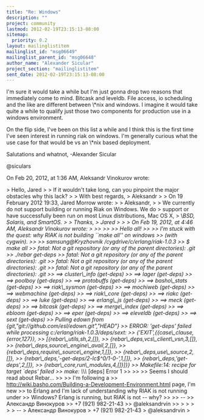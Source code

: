 ```yaml
---
title: "Re: Windows"
description: ""
project: community
lastmod: 2012-02-19T23:15:13-08:00
sitemap:
  priority: 0.2
layout: mailinglistitem
mailinglist_id: "msg06649"
mailinglist_parent_id: "msg06648"
author_name: "Alexander Sicular"
project_section: "mailinglistitem"
sent_date: 2012-02-19T23:15:13-08:00
---
```



I'm sure it would take a while but I'm just gonna drop two reasons that 
immediately come to mind. Bitcask and leveldb. File access, io scheduling and 
the like are different between \\*nix and windows. I imagine it would take quite 
a while to qualify just those two components for production use in a windows 
environment.

On the flip side, I've been on this list a while and I think this is the first 
time I've seen interest in running riak on windows. I'm generally curious what 
the use case for that would be vs an \\*nix based deployment.

Salutations and whatnot,
-Alexander Sicular

@siculars

On Feb 20, 2012, at 1:36 AM, Aleksandr Vinokurov wrote:

&gt; Hello, Jared
&gt; 
&gt; If it wouldn't take long, can you pinpoint the major obstacles why this lack?
&gt; 
&gt; With best regards,
&gt; Aleksandr
&gt; 
&gt; On 19 February 2012 19:33, Jared Morrow  wrote:
&gt; 
&gt; Aleksandr,
&gt; 
&gt; We currently do not support building or running Riak on Windows. We do 
&gt; support or have successfully been run on most Linux distributions, Mac OS X, 
&gt; \\*BSD, Solaris, and SmartOS.
&gt; 
&gt; Thanks,
&gt; Jared
&gt; 
&gt; 
&gt; On Feb 19, 2012, at 4:46 AM, Aleksandr Vinokurov wrote:
&gt; 
&gt;&gt; 
&gt;&gt; 
&gt;&gt; Hello all!
&gt;&gt; 
&gt;&gt; I'm stuck with the quest: why RIAK is not building ``make all'' on windows 
&gt;&gt; (with cygwin).
&gt;&gt; 
&gt;&gt; samsung@Kryzhovnik /cygdrive/c/erlang/riak-1.0.3
&gt;&gt; $ make all
&gt;&gt; fatal: Not a git repository (or any of the parent directories): .git
&gt;&gt; ./rebar get-deps
&gt;&gt; fatal: Not a git repository (or any of the parent directories): .git
&gt;&gt; fatal: Not a git repository (or any of the parent directories): .git
&gt;&gt; fatal: Not a git repository (or any of the parent directories): .git
&gt;&gt; ==&gt; cluster\\_info (get-deps)
&gt;&gt; ==&gt; lager (get-deps)
&gt;&gt; ==&gt; poolboy (get-deps)
&gt;&gt; ==&gt; protobuffs (get-deps)
&gt;&gt; ==&gt; basho\\_stats (get-deps)
&gt;&gt; ==&gt; riak\\_sysmon (get-deps)
&gt;&gt; ==&gt; mochiweb (get-deps)
&gt;&gt; ==&gt; webmachine (get-deps)
&gt;&gt; ==&gt; riak\\_core (get-deps)
&gt;&gt; ==&gt; riakc (get-deps)
&gt;&gt; ==&gt; luke (get-deps)
&gt;&gt; ==&gt; erlang\\_js (get-deps)
&gt;&gt; ==&gt; meck (get-deps)
&gt;&gt; ==&gt; bitcask (get-deps)
&gt;&gt; ==&gt; merge\\_index (get-deps)
&gt;&gt; ==&gt; ebloom (get-deps)
&gt;&gt; ==&gt; eper (get-deps)
&gt;&gt; ==&gt; eleveldb (get-deps)
&gt;&gt; ==&gt; sext (get-deps)
&gt;&gt; Pulling edown from {git,"git://github.com/esl/edown.git","HEAD"}
&gt;&gt; ERROR: 'get-deps' failed while processing c:/erlang/riak-1.0.3/deps/sext: 
&gt;&gt; {'EXIT',{{case\\_clause,{error,127}},
&gt;&gt; [{rebar\\_utils,sh,2,[]},
&gt;&gt; {rebar\\_deps,vcs\\_client\\_vsn,3,[]},
&gt;&gt; {rebar\\_deps,source\\_engine\\_avail,2,[]},
&gt;&gt; {rebar\\_deps,require\\_source\\_engine,1,[]},
&gt;&gt; {rebar\\_deps,use\\_source,2,[]},
&gt;&gt; {rebar\\_deps,'-get-deps/2-lc$^0/1-0-',1,[]},
&gt;&gt; {rebar\\_deps,'get-deps',2,[]},
&gt;&gt; {rebar\\_core,run\\_modules,4,[]}]}}
&gt;&gt; Makefile:14: recipe for target `deps' failed
&gt;&gt; make: \\*\\*\\* [deps] Error 1
&gt;&gt; 
&gt;&gt; 
&gt;&gt; Seems I should read about Rebar...
&gt;&gt; 
&gt;&gt; I'm following a 
&gt;&gt; http://wiki.basho.com/Building-a-Development-Environment.html page, I'm new 
&gt;&gt; to Erlang and I'm lack of understanding why RIAK is not running under 
&gt;&gt; Windows? Erlang is running, but RIAK is not -- why?
&gt;&gt; 
&gt;&gt; -- 
&gt;&gt; Александр Винокуров
&gt;&gt; +7 (921) 982-21-43
&gt;&gt; @aleksandrvin
&gt;&gt; 
&gt; 
&gt; 
&gt; 
&gt; 
&gt; -- 
&gt; Александр Винокуров
&gt; +7 (921) 982-21-43
&gt; @aleksandrvin
&gt; 


